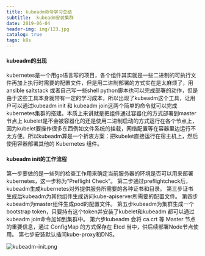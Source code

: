 ```yaml
---
title: kubeadm命令学习总结
subtitle:  kubeadm安装集群
date: 2019-06-04
header-img: img/123.jpg
catalog: true
tags: k8s
---
```


#### kubeadm的出现
kubernetes是一个用go语言写的项目，各个组件其实就是一些二进制的可执行文件再加上执行时需要的配置文件，但是用二进制部署的方式实在是太麻烦了，用ansible saltstack 或者自己写一些shell python脚本也可以完成部署的动作，但是由于这些工具本身就带有一定的学习成本，所以出现了kubeadm这个工具，让用户可以通过kubeadm init 和 kubeadm join这两个简单的命令就可以完成kubernetes集群的搭建。本质上来讲就是把组件通过容器化的方式部署到master节点上
kubelet是不会被容器化的还是使用二进制启动的方式运行在各个节点上，因为kubelet要操作很多东西例如文件系统的挂载，网络配置等在容器里边运行不太方便。所以kubeadm算是一个折衷方案：把kubelet直接运行在宿主机上，然后使用容器部署其他的 Kubernetes 组件。

#### kubeadm init的工作流程

第一步要做的是一些列的检查工作用来确定当前服务器的环境是否可以用来部署kubernetes，这一步称为“Preflight Check”。
第二步通过preflightcheck后，kubeadm生成kubernetes对外提供服务所需要的各种证书和目录。
第三步证书生成后kubeadm为其他组件生成访问kube-apiserver所需要的配置文件。
第四步kubeadm为master组件生成pod的配置文件。
第五步kubeadm为集群生成一个bootstrap token，只要持有这个token并安装了kubelet和kubeadm 都可以通过kubeadm join命令加如到集群中。
第六步kubeadm 会将 ca.crt 等 Master 节点的重要信息，通过 ConfigMap 的方式保存在 Etcd 当中，供后续部署Node节点使用。
第七步安装默认插间kube-proxy和DNS。

![kubeadm-init.png](http://q7mj5531m.bkt.clouddn.com/kubeadm-init.png)
